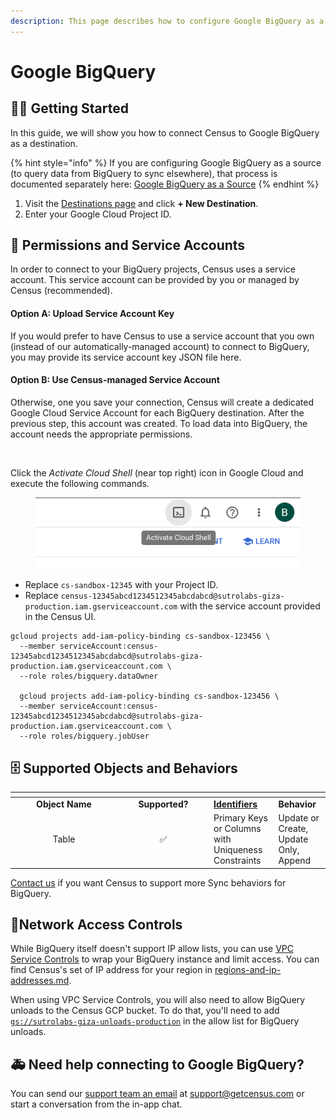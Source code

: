 ```yaml
---
description: This page describes how to configure Google BigQuery as a Census destination.
---
```


# Google BigQuery

## 🏃‍♀️ Getting Started

In this guide, we will show you how to connect Census to Google BigQuery as a destination.

{% hint style="info" %}
If you are configuring Google BigQuery as a source (to query data from BigQuery to sync elsewhere), that process is documented separately here: [Google BigQuery as a Source](../sources/google-bigquery.md)
{% endhint %}

1. Visit the [Destinations page](https://app.getcensus.com/destinations) and click **+ New Destination**.
2. Enter your Google Cloud Project ID.

## 🔑  Permissions and Service Accounts

In order to connect to your BigQuery projects, Census uses a service account. This service account can be provided by you or managed by Census (recommended).

#### Option A: Upload Service Account Key

If you would prefer to have Census to use a service account that you own (instead of our automatically-managed account) to connect to BigQuery, you may provide its service account key JSON file here.

#### Option B: Use Census-managed Service Account

Otherwise, one you save your connection, Census will create a dedicated Google Cloud Service Account for each BigQuery destination. After the previous step, this account was created. To load data into BigQuery, the account needs the appropriate permissions.

<figure><img src="../.gitbook/assets/Screenshot 2023-07-21 at 8.55.40 AM.png" alt=""><figcaption></figcaption></figure>

Click the _Activate Cloud Shell_ (near top right) icon in Google Cloud and execute the following commands.

<figure><img src="../.gitbook/assets/image (1) (1).png" alt=""><figcaption></figcaption></figure>

* Replace `cs-sandbox-12345` with your Project ID.
* Replace `census-12345abcd1234512345abcdabcd@sutrolabs-giza-production.iam.gserviceaccount.com` with the service account provided in the Census UI.

```
gcloud projects add-iam-policy-binding cs-sandbox-123456 \
  --member serviceAccount:census-12345abcd1234512345abcdabcd@sutrolabs-giza-production.iam.gserviceaccount.com \
  --role roles/bigquery.dataOwner

  gcloud projects add-iam-policy-binding cs-sandbox-123456 \
  --member serviceAccount:census-12345abcd1234512345abcdabcd@sutrolabs-giza-production.iam.gserviceaccount.com \
  --role roles/bigquery.jobUser
```

## 🗄️ Supported Objects and Behaviors <a href="#supported-objects" id="supported-objects"></a>



<table data-header-hidden><thead><tr><th width="157" align="center"></th><th width="133" align="center"></th><th></th><th></th></tr></thead><tbody><tr><td align="center"><strong>Object Name</strong></td><td align="center"><strong>Supported?</strong></td><td><a data-footnote-ref href="#user-content-fn-1"><strong>Identifiers</strong></a></td><td><strong>Behavior</strong></td></tr><tr><td align="center">Table</td><td align="center">✅</td><td>Primary Keys or Columns with Uniqueness Constraints</td><td>Update or Create, Update Only, Append</td></tr></tbody></table>

[Contact us](mailto:support@getcensus.com) if you want Census to support more Sync behaviors for BigQuery.

## 🚦Network Access Controls

While BigQuery itself doesn't support IP allow lists, you can use [VPC Service Controls](https://cloud.google.com/vpc-service-controls/docs/overview) to wrap your BigQuery instance and limit access. You can find Census's set of IP address for your region in [regions-and-ip-addresses.md](../basics/security-and-privacy/regions-and-ip-addresses.md "mention").

When using VPC Service Controls, you will also need to allow BigQuery unloads to the Census GCP bucket. To do that, you'll need to add [`gs://sutrolabs-giza-unloads-production`](gs://sutrolabs-giza-unloads-production) in the allow list for BigQuery unloads.

## 🚑 Need help connecting to Google BigQuery?

You can send our [support team an email](mailto:support@getcensus.com) at support@getcensus.com or start a conversation from the in-app chat.

[^1]: 

